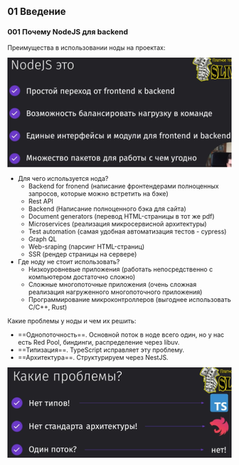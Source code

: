 ## 01 Введение

### 001 Почему NodeJS для backend

Преимущества в использовании ноды на проектах:

![](_png/c25d25a337cb92f171bf457d39eff775.png)

- Для чего используется нода?
    - Backend for fronend (написание фронтендерами полноценных запросов, которые можно встретить на бэке)
    - Rest API
    - Backend (Написание полноценного бэка для сайта)
    - Document generators (перевод HTML-страницы в тот же pdf)
    - Microservices (реализация микросервисной архитектуры)
    - Test automation (самая удобная автоматизация тестов - cypress)
    - Graph QL
    - Web-sraping (парсинг HTML-страниц)
    - SSR (рендер страницы на сервере)
- Где ноду не стоит использовать?
    - Низкоуровневые приложения (работать непосредственно с компьютером достаточно сложно)
    - Сложные многопоточные приложения (очень сложная реализация нагруженного многопоточного приложения)
    - Программирование микроконтроллеров (выгоднее использовать C/C++, Rust)

Какие проблемы у ноды и чем их решить:

- ==Однопоточность==. Основной поток в ноде всего один, но у нас есть Red Pool, биндинги, распределение через libuv.
- ==Типизация==. TypeScript исправляет эту проблему.
- ==Архитектура==. Структурируем через NestJS.

![](_png/9df5f87767da8fb5ec6f8947403a494a.png)
